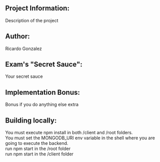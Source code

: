 ## Project Information:
Description of the project

## Author:
Ricardo Gonzalez

## Exam's "Secret Sauce":
Your secret sauce

## Implementation Bonus:
Bonus if you do anything else extra

## Building locally:
You must execute npm install in both /client and /root folders.  
You must set the MONGODB_URI env variable in the shell where you are going to execute the backend.  
run npm start in the /root folder  
run npm start in the /client folder  
 
